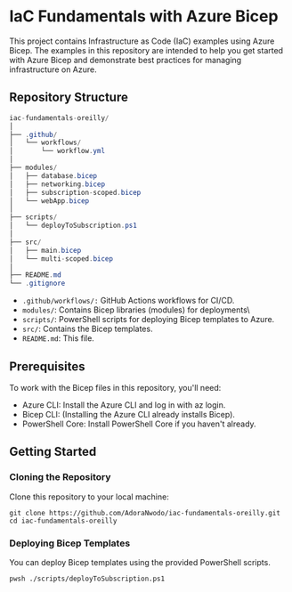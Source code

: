 # IaC Fundamentals with Azure Bicep
This project contains Infrastructure as Code (IaC) examples using Azure Bicep. The examples in this repository are intended to help you get started with Azure Bicep and demonstrate best practices for managing infrastructure on Azure.

## Repository Structure
``` csharp
iac-fundamentals-oreilly/
│
├── .github/
│   └── workflows/
│       └── workflow.yml
│
├── modules/
│   ├── database.bicep
│   ├── networking.bicep
│   ├── subscription-scoped.bicep
│   └── webApp.bicep
│
├── scripts/
│   └── deployToSubscription.ps1
│
├── src/
│   ├── main.bicep
│   └── multi-scoped.bicep
│
├── README.md
└── .gitignore

```

- `.github/workflows/:` GitHub Actions workflows for CI/CD.
- `modules/`: Contains Bicep libraries (modules) for deployments\
- `scripts/`: PowerShell scripts for deploying Bicep templates to Azure.
- `src/`: Contains the Bicep templates.
- `README.md`: This file.

## Prerequisites
To work with the Bicep files in this repository, you'll need:

- Azure CLI: Install the Azure CLI and log in with az login.
- Bicep CLI: (Installing the Azure CLI already installs Bicep).
- PowerShell Core: Install PowerShell Core if you haven't already.

## Getting Started
### Cloning the Repository
Clone this repository to your local machine:
```
git clone https://github.com/AdoraNwodo/iac-fundamentals-oreilly.git
cd iac-fundamentals-oreilly
```

### Deploying Bicep Templates
You can deploy Bicep templates using the provided PowerShell scripts.

```
pwsh ./scripts/deployToSubscription.ps1
```

